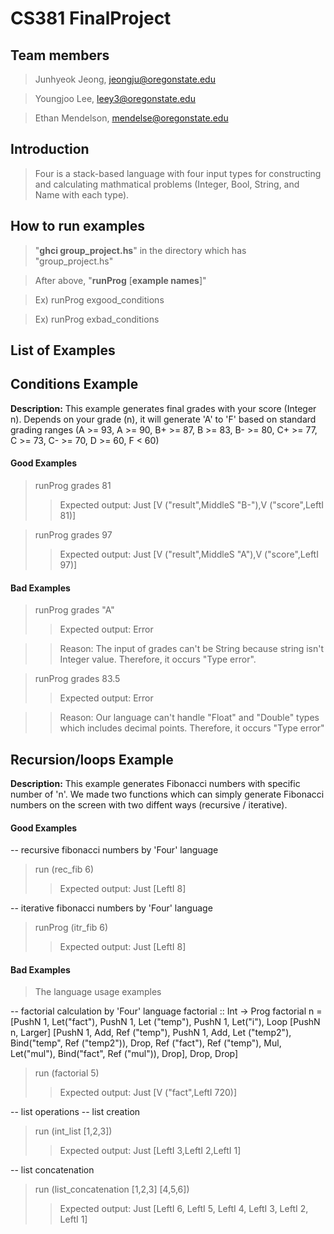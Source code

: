 # CS381 FinalProject

Team members
-------------
> Junhyeok Jeong, jeongju@oregonstate.edu

> Youngjoo Lee, leey3@oregonstate.edu

> Ethan Mendelson, mendelse@oregonstate.edu



Introduction
-------------
> Four is a stack-based language with four input types for constructing and calculating mathmatical problems (Integer, Bool, String, and Name with each type). 



How to run examples 
-------------

> "**ghci group_project.hs**" in the directory which has "group_project.hs"

> After above, "**runProg** [**example names**]"

> Ex) runProg exgood_conditions
  
> Ex) runProg exbad_conditions


List of Examples
-------------

## Conditions Example
**Description:** This example generates final grades with your score (Integer n). Depends on your grade (n), it will generate 'A' to 'F' based on standard grading ranges (A >= 93, A >= 90, B+ >= 87, B >= 83, B- >= 80, C+ >= 77, C >= 73, C- >= 70, D >= 60, F < 60)  

#### Good Examples
> runProg grades 81
>> Expected output: Just [V ("result",MiddleS "B-"),V ("score",LeftI 81)]

> runProg grades 97
>> Expected output: Just [V ("result",MiddleS "A"),V ("score",LeftI 97)]


#### Bad Examples
> runProg grades "A"
>> Expected output: Error

>> Reason: The input of grades can't be String because string isn't Integer value. Therefore, it occurs "Type error".

> runProg grades 83.5
>> Expected output: Error

>> Reason: Our language can't handle "Float" and "Double" types which includes decimal points. Therefore, it occurs "Type error"


## Recursion/loops Example
**Description:** This example generates Fibonacci numbers with specific number of 'n'. We made two functions which can simply generate Fibonacci numbers on the screen with two diffent ways (recursive / iterative).
#### Good Examples

-- recursive fibonacci numbers by 'Four' language
> run (rec_fib 6)
>> Expected output: Just [LeftI 8]

-- iterative fibonacci numbers by 'Four' language
> runProg (itr_fib 6)
>> Expected output: Just [LeftI 8]

#### Bad Examples




> The language usage examples


-- factorial calculation by 'Four' language
factorial :: Int -> Prog
factorial n = [PushN 1, Let("fact"), PushN 1, Let ("temp"),
              PushN 1, Let("i"), Loop [PushN n, Larger]
              [PushN 1, Add, Ref ("temp"), PushN 1, Add, Let ("temp2"), Bind("temp", Ref ("temp2")), Drop, Ref ("fact"), Ref ("temp"), Mul, Let("mul"), Bind("fact", Ref ("mul")), Drop], Drop, Drop]

>run (factorial 5)
>> Expected output: Just [V ("fact",LeftI 720)]

-- list operations
-- list creation
> run (int_list [1,2,3])
>> Expected output: Just [LeftI 3,LeftI 2,LeftI 1]

-- list concatenation
> run (list_concatenation [1,2,3] [4,5,6])
>> Expected output: Just [LeftI 6, LeftI 5, LeftI 4, LeftI 3, LeftI 2, LeftI 1]
